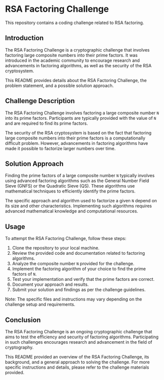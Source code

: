 # RSA Factoring Challenge

This repository contains a coding challenge related to RSA factoring.

## Introduction

The RSA Factoring Challenge is a cryptographic challenge that involves factoring large composite numbers into their prime factors. It was introduced in the academic community to encourage research and advancements in factoring algorithms, as well as the security of the RSA cryptosystem.

This README provides details about the RSA Factoring Challenge, the problem statement, and a possible solution approach.

## Challenge Description

The RSA Factoring Challenge involves factoring a large composite number `N` into its prime factors. Participants are typically provided with the value of `N` and are required to find its prime factors.

The security of the RSA cryptosystem is based on the fact that factoring large composite numbers into their prime factors is a computationally difficult problem. However, advancements in factoring algorithms have made it possible to factorize larger numbers over time.

## Solution Approach

Finding the prime factors of a large composite number `N` typically involves using advanced factoring algorithms such as the General Number Field Sieve (GNFS) or the Quadratic Sieve (QS). These algorithms use mathematical techniques to efficiently identify the prime factors.

The specific approach and algorithm used to factorize a given `N` depend on its size and other characteristics. Implementing such algorithms requires advanced mathematical knowledge and computational resources.

## Usage

To attempt the RSA Factoring Challenge, follow these steps:

1. Clone the repository to your local machine.
2. Review the provided code and documentation related to factoring algorithms.
3. Analyze the composite number `N` provided for the challenge.
4. Implement the factoring algorithm of your choice to find the prime factors of `N`.
5. Test your implementation and verify that the prime factors are correct.
6. Document your approach and results.
7. Submit your solution and findings as per the challenge guidelines.

Note: The specific files and instructions may vary depending on the challenge setup and requirements.

## Conclusion

The RSA Factoring Challenge is an ongoing cryptographic challenge that aims to test the efficiency and security of factoring algorithms. Participating in such challenges encourages research and advancement in the field of cryptography.

This README provided an overview of the RSA Factoring Challenge, its background, and a general approach to solving the challenge. For more specific instructions and details, please refer to the challenge materials provided.
